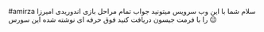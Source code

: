 #amirza
سلام شما با این وب سرویس میتونید جواب تمام مراحل بازی اندوریدی امیرزا را با فرمت جیسون دریافت کنید فوق حرفه ای نوشته شده این سورس 😉
